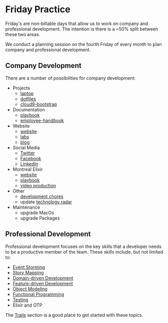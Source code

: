 # Friday Practice

Friday's are non-billable days that allow us to work on company and professional development. The intention is there is a ~50% split between these two areas.

We conduct a planning session on the fourth Friday of every month to plan company and professional development.

## Company Development

There are a number of possibilities for company development:

* Projects
  * [laptop](https://github.com/civilcode/laptop)
  * [dotfiles](https://github.com/civilcode/dotfiles)
  * [cloud9-bootstrap](https://github.com/civilcode/cloud9-bootstrap])  
* Documentation
  * [playbook](https://github.com/civilcode/playbook)  
  * [employee-handbook](https://github.com/civilcode/employee-handbook)  
* Website
  * [website](https://github.com/civilcode/civilcode.github.io)
  * [labs](https://labs.civilcode.io/)  
  * [blog](https://blog.civilcode.io/)
* Social Media
  * [Twitter](https://twitter.com/)
  * [Facebook](https://www.facebook.com/civilcodeio/)
  * [LinkedIn](https://www.linkedin.com/company/civilcode/)
* Montreal Elixir
  * [website](https://github.com/montrealelixir/website)
  * [playbook](https://github.com/montrealelixir/playbook)
  * [video production](https://github.com/montrealelixir/playbook/blob/master/guides/video_production/README.md)
* Other
  * [development chores](https://3.basecamp.com/3260598/buckets/6101912/todosets/843598756)
  * update [technology radar](https://3.basecamp.com/3260598/buckets/789159/todosets/113466313)
* Maintenance
  * upgrade MacOs
  * upgrade Packages

## Professional Development

Professional development focuses on the key skills that a developer needs to be a productive member of the team. These skills include, but not limited to:

* [Event Storming](https://github.com/civilcode/playbook/tree/821d56b5e92a324c0a7cacb4655cffe44c49da65/education/trails/eventstorming.md)
* [Story Mapping](../../education/trails/storymapping.md)
* [Domain-driven Development](../../education/trails/domain-driven-design.md)
* [Feature-driven Development](../../education/trails/feature-driven-development.md)
* [Object Modeling](../../education/trails/object-modeling.md)
* [Functional Programming](../../education/trails/functional-programming.md)
* [Testing](../../education/trails/testing.md)
* Elixir and OTP

The [Trails](https://github.com/civilcode/playbook/tree/821d56b5e92a324c0a7cacb4655cffe44c49da65/education/trails/README.md) section is a good place to get started with these topics.

